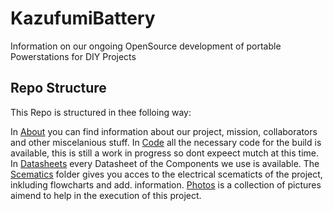 # KazufumiBattery
Information on our ongoing OpenSource development of portable Powerstations for DIY Projects
## Repo Structure 
This Repo is structured in thee folloing way: 

In [About](About/) you can find information about our project, mission, collaborators and other miscelanious stuff. 
In [Code](Code/) all the necessary code for the build is available, this is still a work in progress so dont expeect mutch at this time. 
In [Datasheets](Datasheets/) every Datasheet of the Components we use is available. The [Scematics](Scematics/) folder gives you acces to the electrical scematicts of the project, inkluding flowcharts and add. information. 
[Photos](Photos/) is a collection of pictures aimend to help in the execution of this project.
